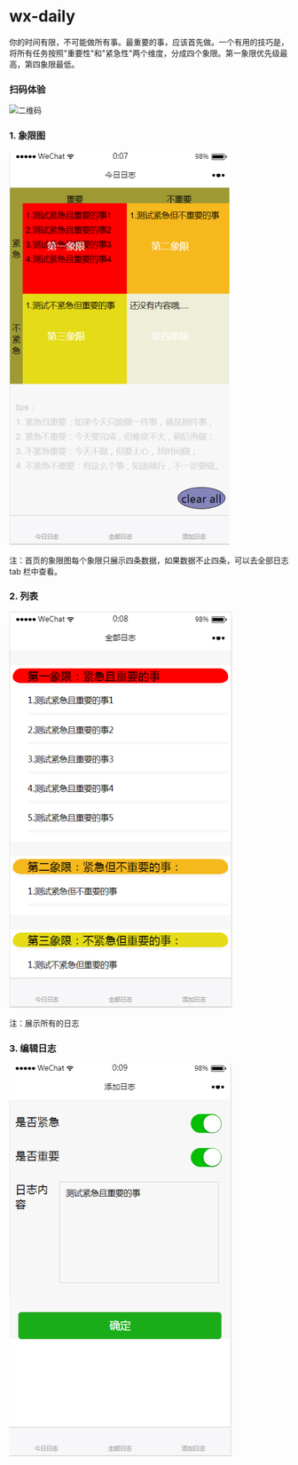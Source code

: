 # wx-daily
你的时间有限，不可能做所有事。最重要的事，应该首先做。一个有用的技巧是，将所有任务按照"重要性"和"紧急性"两个维度，分成四个象限。第一象限优先级最高，第四象限最低。

### 扫码体验
![二维码](assets/wx-daily-code.png)

### 1. 象限图
![首页](assets/home.png)

注：首页的象限图每个象限只展示四条数据，如果数据不止四条，可以去全部日志 tab 栏中查看。

### 2. 列表
![列表](assets/list.png)

注：展示所有的日志

### 3. 编辑日志

![编辑](assets/edit.png)

